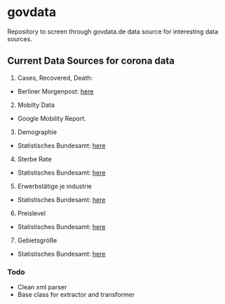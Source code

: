 # govdata

Repository to screen through govdata.de data source for interesting data sources.

## Current Data Sources for corona data

1) Cases, Recovered, Death:

* Berliner Morgenpost: [here](https://interaktiv.morgenpost.de/corona-virus-karte-infektionen-deutschland-weltweit/)

2) Mobilty Data

* Google Mobility Report.

3) Demographie

* Statistisches Bundesamt: [here](https://www-genesis.destatis.de/genesis/online?operation=abruftabelleBearbeiten&levelindex=1&levelid=1586429400971&auswahloperation=abruftabelleAuspraegungAuswaehlen&auswahlverzeichnis=ordnungsstruktur&auswahlziel=werteabruf&code=12111-0104&auswahltext=&werteabruf=Werteabruf#astructure)

4) Sterbe Rate

* Statistisches Bundesamt: [here](https://www-genesis.destatis.de/genesis/online?operation=abruftabelleBearbeiten&levelindex=2&levelid=1586429677348&auswahloperation=abruftabelleAuspraegungAuswaehlen&auswahlverzeichnis=ordnungsstruktur&auswahlziel=werteabruf&code=12613-0011&auswahltext=&werteabruf=Werteabruf#astructure)

5) Erwerbstätige je industrie

* Statistisches Bundesamt: [here](https://www-genesis.destatis.de/genesis/online?operation=abruftabelleBearbeiten&levelindex=2&levelid=1586429840072&auswahloperation=abruftabelleAuspraegungAuswaehlen&auswahlverzeichnis=ordnungsstruktur&auswahlziel=werteabruf&code=13111-0006&auswahltext=&werteabruf=Werteabruf#astructure)

6) Preislevel

* Statistisches Bundesamt: [here](https://www-genesis.destatis.de/genesis/online?operation=abruftabelleBearbeiten&levelindex=2&levelid=1586430166133&auswahloperation=abruftabelleAuspraegungAuswaehlen&auswahlverzeichnis=ordnungsstruktur&auswahlziel=werteabruf&code=61111-0011&auswahltext=&werteabruf=Werteabruf#astructure)

7) Gebietsgröße

* Statistisches Bundesamt: [here](https://www-genesis.destatis.de/genesis/online?operation=abruftabelleBearbeiten&levelindex=2&levelid=1586431341379&auswahloperation=abruftabelleAuspraegungAuswaehlen&auswahlverzeichnis=ordnungsstruktur&auswahlziel=werteabruf&code=11111-0001&auswahltext=&werteabruf=Werteabruf#astructure)


### Todo

* Clean xml parser
* Base class for extractor and transformer
